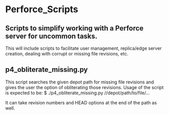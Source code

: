 # Perforce_Scripts
## Scripts to simplify working with a Perforce server for uncommon tasks.

This will include scripts to facilitate user management, replica/edge server creation, dealing with corrupt or missing file revisions, etc.

## p4_obliterate_missing.py
This script searches the given depot path for missing file revisions and gives the user the option of obliterating those revisions.
Usage of the script is expected to be:
$ ./p4_obliterate_missing.py //depot/path/to/file/...

It can take revision numbers and HEAD options at the end of the path as well.
